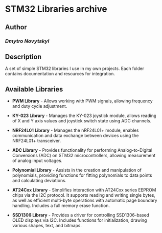 # STM32 Libraries archive

## Author

### *Dmytro Novytskyi*

## Description

A set of simple STM32 libraries I use in my own projects. Each folder contains documentation and resources for integration.

## Available Libraries

- **PWM Library** - Allows working with PWM signals, allowing frequency and duty cycle adjustment.

- **KY-023 Library** - Manages the KY-023 joystick module, allows reading of X and Y axis values and joystick switch state using ADC channels.

- **NRF24L01 Library** - Manages the nRF24L01+ module, enables communication and data exchange between devices using the NRF24L01+ transceiver.

- **ADC Library** - Provides functionality for performing Analog-to-Digital Conversions (ADC) on STM32 microcontrollers, allowing measurement of analog input voltages.

- **Polynomial Library** - Assists in the creation and manipulation of polynomials, providing functions for fitting polynomials to data points and calculating deviations.

- **AT24Cxx Library** - Simplifies interaction with AT24Cxx series EEPROM chips via the I2C protocol. It supports reading and writing single bytes, as well as efficient multi-byte operations with automatic page boundary handling. Includes a full memory erase function.

- **SSD1306 Library** - Provides a driver for controlling SSD1306-based OLED displays via I2C. Includes functions for initialization, drawing various shapes, text, and bitmaps.